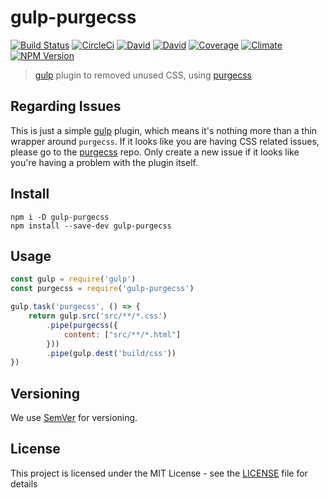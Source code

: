 # gulp-purgecss

[![Build Status](https://travis-ci.org/FullHuman/gulp-purgecss.svg?branch=master)](https://travis-ci.org/FullHuman/gulp-purgecss)
[![CircleCi](https://circleci.com/gh/FullHuman/gulp-purgecss/tree/master.svg?style=shield)]()
[![David](https://img.shields.io/david/FullHuman/gulp-purgecss.svg)]()
[![David](https://img.shields.io/david/dev/FullHuman/gulp-purgecss.svg)]()
[![Coverage](https://img.shields.io/coveralls/)](https://cover)
[![Climate](https://img.shields.io/codeclimate/github)](https://codeclimate.co)
[![NPM Version](https://img.shields.io/n)](https://www.npm)

> [gulp](http://gulpjs.com/) plugin to removed unused CSS, using [purgecss](https://github.com/FullHuman/purgecss)

## Regarding Issues

This is just a simple [gulp](https://github.com/gulpjs/gulp) plugin, which means it's nothing more than a thin wrapper around `purgecss`. If it looks like you are having CSS related issues, please go to the [purgecss](https://github.com/FullHuman/purgecss/issues) repo. Only create a new issue if it looks like you're having a problem with the plugin itself.

## Install

```
npm i -D gulp-purgecss
npm install --save-dev gulp-purgecss
```

## Usage

```js
const gulp = require('gulp')
const purgecss = require('gulp-purgecss')

gulp.task('purgecss', () => {
    return gulp.src('src/**/*.css')
        .pipe(purgecss({
            content: ["src/**/*.html"]
        }))
        .pipe(gulp.dest('build/css'))
})
```

## Versioning

We use [SemVer](http://semver.org/) for versioning. 

## License

This project is licensed under the MIT License - see the [LICENSE](LICENSE) file for details

